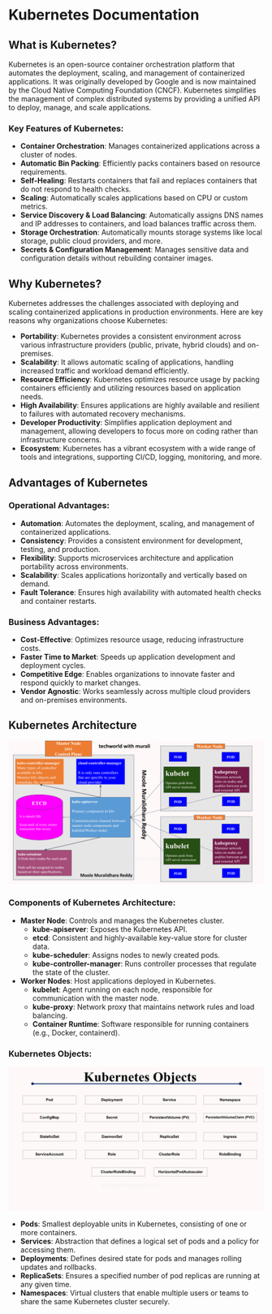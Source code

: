 # Kubernetes Documentation

## What is Kubernetes?

Kubernetes is an open-source container orchestration platform that automates the deployment, scaling, and management of containerized applications. It was originally developed by Google and is now maintained by the Cloud Native Computing Foundation (CNCF). Kubernetes simplifies the management of complex distributed systems by providing a unified API to deploy, manage, and scale applications.

### Key Features of Kubernetes:
- **Container Orchestration**: Manages containerized applications across a cluster of nodes.
- **Automatic Bin Packing**: Efficiently packs containers based on resource requirements.
- **Self-Healing**: Restarts containers that fail and replaces containers that do not respond to health checks.
- **Scaling**: Automatically scales applications based on CPU or custom metrics.
- **Service Discovery & Load Balancing**: Automatically assigns DNS names and IP addresses to containers, and load balances traffic across them.
- **Storage Orchestration**: Automatically mounts storage systems like local storage, public cloud providers, and more.
- **Secrets & Configuration Management**: Manages sensitive data and configuration details without rebuilding container images.

## Why Kubernetes?

Kubernetes addresses the challenges associated with deploying and scaling containerized applications in production environments. Here are key reasons why organizations choose Kubernetes:

- **Portability**: Kubernetes provides a consistent environment across various infrastructure providers (public, private, hybrid clouds) and on-premises.
- **Scalability**: It allows automatic scaling of applications, handling increased traffic and workload demand efficiently.
- **Resource Efficiency**: Kubernetes optimizes resource usage by packing containers efficiently and utilizing resources based on application needs.
- **High Availability**: Ensures applications are highly available and resilient to failures with automated recovery mechanisms.
- **Developer Productivity**: Simplifies application deployment and management, allowing developers to focus more on coding rather than infrastructure concerns.
- **Ecosystem**: Kubernetes has a vibrant ecosystem with a wide range of tools and integrations, supporting CI/CD, logging, monitoring, and more.

## Advantages of Kubernetes

### Operational Advantages:
- **Automation**: Automates the deployment, scaling, and management of containerized applications.
- **Consistency**: Provides a consistent environment for development, testing, and production.
- **Flexibility**: Supports microservices architecture and application portability across environments.
- **Scalability**: Scales applications horizontally and vertically based on demand.
- **Fault Tolerance**: Ensures high availability with automated health checks and container restarts.

### Business Advantages:
- **Cost-Effective**: Optimizes resource usage, reducing infrastructure costs.
- **Faster Time to Market**: Speeds up application development and deployment cycles.
- **Competitive Edge**: Enables organizations to innovate faster and respond quickly to market changes.
- **Vendor Agnostic**: Works seamlessly across multiple cloud providers and on-premises environments.

## Kubernetes Architecture

![Kubernetes Architecture - Tech World with Murali - Moole Muralidhara Reddy.png](https://github.com/techworldwithmurali/kubernetes-zero-to-hero/blob/main/Day-1/images/Kubernetes%20Architecture%20-%20Tech%20World%20with%20Murali%20-%20Moole%20Muralidhara%20Reddy.png)
### Components of Kubernetes Architecture:
- **Master Node**: Controls and manages the Kubernetes cluster.
  - **kube-apiserver**: Exposes the Kubernetes API.
  - **etcd**: Consistent and highly-available key-value store for cluster data.
  - **kube-scheduler**: Assigns nodes to newly created pods.
  - **kube-controller-manager**: Runs controller processes that regulate the state of the cluster.
- **Worker Nodes**: Host applications deployed in Kubernetes.
  - **kubelet**: Agent running on each node, responsible for communication with the master node.
  - **kube-proxy**: Network proxy that maintains network rules and load balancing.
  - **Container Runtime**: Software responsible for running containers (e.g., Docker, containerd).

### Kubernetes Objects:
![Kubernetes Objects - Tech World with Murali - Moole Muralidhara Reddy.png](https://github.com/techworldwithmurali/kubernetes-zero-to-hero/blob/main/Day-1/images/Kubernetes%20Objects%20-%20Tech%20World%20with%20Murali%20-%20Moole%20Muralidhara%20Reddy.png)

- **Pods**: Smallest deployable units in Kubernetes, consisting of one or more containers.
- **Services**: Abstraction that defines a logical set of pods and a policy for accessing them.
- **Deployments**: Defines desired state for pods and manages rolling updates and rollbacks.
- **ReplicaSets**: Ensures a specified number of pod replicas are running at any given time.
- **Namespaces**: Virtual clusters that enable multiple users or teams to share the same Kubernetes cluster securely.
